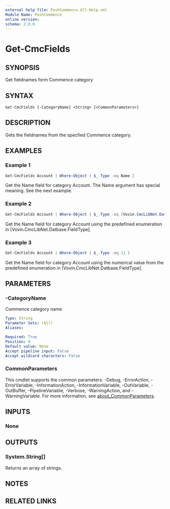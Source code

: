 ```yaml
---
external help file: PoshCommence.dll-Help.xml
Module Name: PoshCommence
online version:
schema: 2.0.0
---
```


# Get-CmcFields

## SYNOPSIS
Get fieldnames form Commence category

## SYNTAX

```
Get-CmcFields [-CategoryName] <String> [<CommonParameters>]
```

## DESCRIPTION
Gets the fieldnames from the specfied Commence category.

## EXAMPLES

### Example 1
```powershell
Get-CmcFields Account | Where-Object { $_.Type -eq Name }
```

Get the Name field for category Account. The Name argument has special meaning. See the next example.

### Example 2
```powershell
Get-CmcFields Account | Where-Object { $_.Type -eq [Vovin.CmcLibNet.Database.CommenceFieldType]::Name }
```

Get the Name field for category Account using the predefined enumeration in [Vovin.CmcLibNet.Datbase.FieldType]. 

### Example 3
```powershell
Get-CmcFields Account | Where-Object { $_.Type -eq 11 }
```

Get the Name field for category Account using the numerical value from the predefined enumeration in [Vovin.CmcLibNet.Datbase.FieldType]. 

## PARAMETERS

### -CategoryName
Commence category name

```yaml
Type: String
Parameter Sets: (All)
Aliases:

Required: True
Position: 0
Default value: None
Accept pipeline input: False
Accept wildcard characters: False
```

### CommonParameters
This cmdlet supports the common parameters: -Debug, -ErrorAction, -ErrorVariable, -InformationAction, -InformationVariable, -OutVariable, -OutBuffer, -PipelineVariable, -Verbose, -WarningAction, and -WarningVariable. For more information, see [about_CommonParameters](http://go.microsoft.com/fwlink/?LinkID=113216).

## INPUTS

### None

## OUTPUTS

### System.String[]
Returns an array of strings.

## NOTES

## RELATED LINKS
